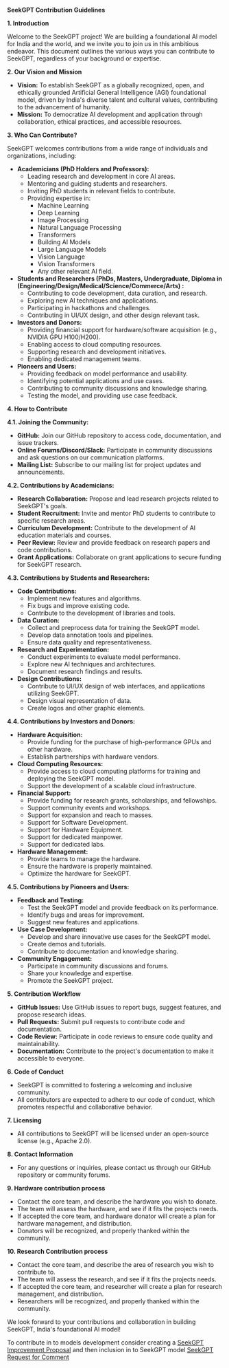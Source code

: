 **SeekGPT Contribution Guidelines**

**1. Introduction**

Welcome to the SeekGPT project! We are building a foundational AI model for India and the world, and we invite you to join us in this ambitious endeavor. This document outlines the various ways you can contribute to SeekGPT, regardless of your background or expertise.

**2. Our Vision and Mission**



* **Vision:** To establish SeekGPT as a globally recognized, open, and ethically grounded Artificial General Intelligence (AGI) foundational model, driven by India's diverse talent and cultural values, contributing to the advancement of humanity.
* **Mission:** To democratize AI development and application through collaboration, ethical practices, and accessible resources.

**3. Who Can Contribute?**

SeekGPT welcomes contributions from a wide range of individuals and organizations, including:



* **Academicians (PhD Holders and Professors):**
    * Leading research and development in core AI areas.
    * Mentoring and guiding students and researchers.
    * Inviting PhD students in relevant fields to contribute.
    * Providing expertise in:
        * Machine Learning
        * Deep Learning
        * Image Processing
        * Natural Language Processing
        * Transformers
        * Building AI Models
        * Large Language Models
        * Vision Language
        * Vision Transformers
        * Any other relevant AI field.
* **Students and Researchers (PhDs, Masters, Undergraduate, Diploma in (Engineering/Design/Medical/Science/Commerce/Arts) :**
    * Contributing to code development, data curation, and research.
    * Exploring new AI techniques and applications.
    * Participating in hackathons and challenges.
    * Contributing in UI/UX design, and other design relevant task.
* **Investors and Donors:**
    * Providing financial support for hardware/software acquisition (e.g., NVIDIA GPU H100/H200).
    * Enabling access to cloud computing resources.
    * Supporting research and development initiatives.
    * Enabling dedicated management teams.
* **Pioneers and Users:**
    * Providing feedback on model performance and usability.
    * Identifying potential applications and use cases.
    * Contributing to community discussions and knowledge sharing.
    * Testing the model, and providing use case feedback.

**4. How to Contribute**

**4.1. Joining the Community:**



* **GitHub:** Join our GitHub repository to access code, documentation, and issue trackers.
* **Online Forums/Discord/Slack:** Participate in community discussions and ask questions on our communication platforms.
* **Mailing List:** Subscribe to our mailing list for project updates and announcements.

**4.2. Contributions by Academicians:**



* **Research Collaboration:** Propose and lead research projects related to SeekGPT's goals.
* **Student Recruitment:** Invite and mentor PhD students to contribute to specific research areas.
* **Curriculum Development:** Contribute to the development of AI education materials and courses.
* **Peer Review:** Review and provide feedback on research papers and code contributions.
* **Grant Applications:** Collaborate on grant applications to secure funding for SeekGPT research.

**4.3. Contributions by Students and Researchers:**



* **Code Contributions:**
    * Implement new features and algorithms.
    * Fix bugs and improve existing code.
    * Contribute to the development of libraries and tools.
* **Data Curation:**
    * Collect and preprocess data for training the SeekGPT model.
    * Develop data annotation tools and pipelines.
    * Ensure data quality and representativeness.
* **Research and Experimentation:**
    * Conduct experiments to evaluate model performance.
    * Explore new AI techniques and architectures.
    * Document research findings and results.
* **Design Contributions:**
    * Contribute to UI/UX design of web interfaces, and applications utilizing SeekGPT.
    * Design visual representation of data.
    * Create logos and other graphic elements.

**4.4. Contributions by Investors and Donors:**



* **Hardware Acquisition:**
    * Provide funding for the purchase of high-performance GPUs and other hardware.
    * Establish partnerships with hardware vendors.
* **Cloud Computing Resources:**
    * Provide access to cloud computing platforms for training and deploying the SeekGPT model.
    * Support the development of a scalable cloud infrastructure.
* **Financial Support:**
    * Provide funding for research grants, scholarships, and fellowships.
    * Support community events and workshops.
    * Support for expansion and reach to masses.
    * Support for Software Development.
    * Support for Hardware Equipment.
    * Support for dedicated manpower.
    * Support for dedicated labs.
* **Hardware Management:**
    * Provide teams to manage the hardware.
    * Ensure the hardware is properly maintained.
    * Optimize the hardware for SeekGPT.

**4.5. Contributions by Pioneers and Users:**



* **Feedback and Testing:**
    * Test the SeekGPT model and provide feedback on its performance.
    * Identify bugs and areas for improvement.
    * Suggest new features and applications.
* **Use Case Development:**
    * Develop and share innovative use cases for the SeekGPT model.
    * Create demos and tutorials.
    * Contribute to documentation and knowledge sharing.
* **Community Engagement:**
    * Participate in community discussions and forums.
    * Share your knowledge and expertise.
    * Promote the SeekGPT project.

**5. Contribution Workflow**



* **GitHub Issues:** Use GitHub issues to report bugs, suggest features, and propose research ideas.
* **Pull Requests:** Submit pull requests to contribute code and documentation.
* **Code Review:** Participate in code reviews to ensure code quality and maintainability.
* **Documentation:** Contribute to the project's documentation to make it accessible to everyone.

**6. Code of Conduct**



* SeekGPT is committed to fostering a welcoming and inclusive community.
* All contributors are expected to adhere to our code of conduct, which promotes respectful and collaborative behavior.

**7. Licensing**



* All contributions to SeekGPT will be licensed under an open-source license (e.g., Apache 2.0).

**8. Contact Information**



* For any questions or inquiries, please contact us through our GitHub repository or community forums.

**9. Hardware contribution process**



* Contact the core team, and describe the hardware you wish to donate.
* The team will assess the hardware, and see if it fits the projects needs.
* If accepted the core team, and hardware donator will create a plan for hardware management, and distribution.
* Donators will be recognized, and properly thanked within the community.

**10. Research Contribution process**



* Contact the core team, and describe the area of research you wish to contribute to.
* The team will assess the research, and see if it fits the projects needs.
* If accepted the core team, and researcher will create a plan for research management, and distribution.
* Researchers will be recognized, and properly thanked within the community.

We look forward to your contributions and collaboration in building SeekGPT, India's foundational AI model!

To contribute in to models development consider creating a [SeekGPT Improvement Proposal](sip.md) and then inclusion in to SeekGPT model [SeekGPT Request for Comment](src.md)
